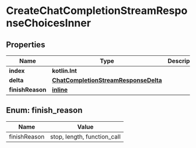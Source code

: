 
# CreateChatCompletionStreamResponseChoicesInner

## Properties
Name | Type | Description | Notes
------------ | ------------- | ------------- | -------------
**index** | **kotlin.Int** |  |  [optional]
**delta** | [**ChatCompletionStreamResponseDelta**](ChatCompletionStreamResponseDelta.md) |  |  [optional]
**finishReason** | [**inline**](#FinishReason) |  |  [optional]


<a id="FinishReason"></a>
## Enum: finish_reason
Name | Value
---- | -----
finishReason | stop, length, function_call



